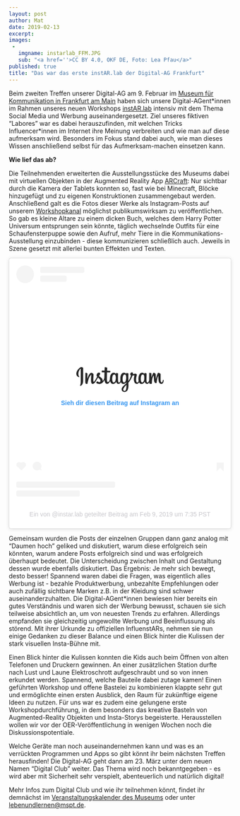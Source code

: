 ```yaml
---
layout: post
author: Mat
date: 2019-02-13
excerpt:
images:
 -
   imgname: instarlab_FFM.JPG
   sub: "<a href=''>CC BY 4.0, OKF DE, Foto: Lea Pfau</a>"
published: true
title: "Das war das erste instAR.lab der Digital-AG Frankfurt"
---
```


Beim zweiten Treffen unserer Digital-AG am 9. Februar im [Museum für Kommunikation in Frankfurt am Main](https://www.mfk-frankfurt.de/) haben sich unsere Digital-AGent\*innen im Rahmen unseres neuen Workshops [instAR.lab](https://demokratielabore.de/workshops/instarlab/) intensiv mit dem Thema Social Media und Werbung auseinandergesetzt. Ziel unseres fiktiven “Labores” war es dabei herauszufinden, mit welchen Tricks Influencer\*innen im Internet ihre Meinung verbreiten und wie man auf diese aufmerksam wird. Besonders im Fokus stand dabei auch, wie man dieses Wissen anschließend selbst für das Aufmerksam-machen einsetzen kann.

**Wie lief das ab?** 

Die Teilnehmenden erweiterten die Ausstellungsstücke des Museums dabei mit virtuellen Objekten in der Augmented Reality App [ARCraft](http://www.arcraft.it/): Nur sichtbar durch die Kamera der Tablets konnten so, fast wie bei Minecraft, Blöcke hinzugefügt und zu eigenen Konstruktionen zusammengebaut werden. Anschließend galt es die Fotos dieser Werke als Instagram-Posts auf unserem [Workshopkanal](https://www.instagram.com/instar.lab/) möglichst publikumswirksam zu veröffentlichen. So gab es kleine Altare zu einem dicken Buch, welches dem Harry Potter Universum entsprungen sein könnte, täglich wechselnde Outfits für eine Schaufensterpuppe sowie den Aufruf, mehr Tiere in die Kommunikations-Ausstellung einzubinden - diese kommunizieren schließlich auch. Jeweils in Szene gesetzt mit allerlei bunten Effekten und Texten.

<blockquote class="instagram-media" data-instgrm-permalink="https://www.instagram.com/p/BtqowG8Ct8B/?utm_source=ig_embed&amp;utm_medium=loading&amp;utm_campaign=embed_loading_state_script" data-instgrm-version="10" style=" background:#FFF; border:0; border-radius:3px; box-shadow:0 0 1px 0 rgba(0,0,0,0.5),0 1px 10px 0 rgba(0,0,0,0.15); margin: 1px; max-width:540px; min-width:326px; padding:0; width:99.375%; width:-webkit-calc(100% - 2px); width:calc(100% - 2px);"><div style="padding:16px;"> <a href="https://www.instagram.com/p/BtqowG8Ct8B/?utm_source=ig_embed&amp;utm_medium=loading&amp;utm_campaign=embed_loading_state_script" style=" background:#FFFFFF; line-height:0; padding:0 0; text-align:center; text-decoration:none; width:100%;" target="_blank"> <div style=" display: flex; flex-direction: row; align-items: center;"> <div style="background-color: #F4F4F4; border-radius: 50%; flex-grow: 0; height: 40px; margin-right: 14px; width: 40px;"></div> <div style="display: flex; flex-direction: column; flex-grow: 1; justify-content: center;"> <div style=" background-color: #F4F4F4; border-radius: 4px; flex-grow: 0; height: 14px; margin-bottom: 6px; width: 100px;"></div> <div style=" background-color: #F4F4F4; border-radius: 4px; flex-grow: 0; height: 14px; width: 60px;"></div></div></div><div style="padding: 19% 0;"></div><div style=" display:block; height:60px; margin:0 auto 16px; width:210px;"><svg xmlns="https://www.w3.org/2000/svg" viewbox="0 0 840 300" width="210" version="1"><path d="M65 49c-16 7-34 26-40 50-7 31 23 44 25 39 3-5-5-6-7-22-2-21 7-43 19-53 3-2 2 0 2 5v102c0 21-1 28-3 35-1 7-4 11-2 13s12-3 17-10c7-9 9-20 10-32v-51-68c0-5-14-11-21-8m575 102c0 11-3 20-6 26-6 12-18 16-23-1-3-10-4-26-1-39 2-13 8-23 17-22 10 0 14 13 13 36zm-162 70c0 19-3 35-9 40-9 7-21 1-19-12 2-12 13-25 28-40v12zm-2-70c-1 10-4 20-6 26-6 12-19 16-24-1-4-12-3-28-1-37 2-13 8-24 18-24 9 0 14 10 13 36zm-94-1c-1 11-3 20-6 27-7 12-19 16-24-1-4-13-3-30-1-39 2-14 8-23 18-22 9 0 14 13 13 35zm430 13c-2 0-3 3-4 7-3 14-6 17-10 17-5 0-9-7-10-21v-52c0-4-1-8-12-12-5-2-12-4-15 4a209 209 0 0 0-15 50c-1-6-2-17-2-41-1-4-1-8-7-11-3-2-13-6-16-2s-7 13-11 25l-5 15v-34c0-4-2-5-3-5l-12-3c-4 0-5 2-5 5v58c-2 11-8 25-15 25s-10-6-10-33l1-34v-13c0-3-6-5-9-5l-7-1c-2 0-4 2-4 4v4c-4-6-10-9-13-10-10-3-21-1-29 10-6 9-10 19-11 33-2 11-1 22 1 31-3 10-7 14-12 14-7 0-12-11-11-31 0-13 3-22 6-35 1-6 0-8-3-11-2-3-7-4-13-3l-19 4 1-4c2-15-14-14-19-9-3 3-5 6-6 12-1 9 7 13 7 13a139 139 0 0 1-24 51 1390 1390 0 0 1 0-54l1-12c0-3-2-4-5-5l-9-2c-5-1-7 2-7 4v4c-4-6-9-9-13-10-10-3-21-1-29 10-6 9-10 21-11 33v29c-1 8-6 16-11 16-7 0-10-6-10-33v-34l1-13c0-3-6-5-9-5l-8-1c-2 0-4 2-4 4v4c-4-6-9-9-13-10-10-3-20-1-28 10-6 7-10 15-12 33l-1 15c-2 12-11 27-19 27-4 0-8-9-8-27l1-62h27c3 0 6-12 3-13l-16-1-13-1 1-25c0-2-3-4-4-4l-11-3c-5-1-8 0-8 4l-1 27-21-1c-4 0-8 16-3 16l23 1-1 46v3c-3 19-16 29-16 29 3-12-3-22-13-30l-20-15s5-4 9-14c3-7 3-14-4-16-12-3-22 6-25 16-3 7-2 13 3 18l1 2-10 18c-9 15-15 28-21 28-4 0-4-13-4-24l2-41c0-5-3-8-7-11-3-2-8-5-11-5-5 0-19 1-33 39l-5 14 1-46-2-3c-2-1-8-4-14-4-2 0-3 1-3 4l-1 72 1 15 2 6 5 3c2 0 12 2 13-2 0-5 0-10 6-30 8-30 20-45 25-50h2l-2 38c-1 37 6 44 16 44 7 0 18-7 29-26l19-32 11 11c9 8 12 16 10 24-2 6-7 12-17 6l-7-5h-6c-3 3-6 6-7 11-1 4 3 6 8 8 4 2 12 3 17 4 21 0 37-10 49-38 2 24 11 37 26 37 10 0 20-13 25-26 1 6 3 10 6 14 11 19 34 15 46-1l4-7c1 15 13 20 20 20 8 0 16-3 21-16l3 4c11 19 34 15 46-1l1-2v10l-10 9c-18 16-31 29-32 43-2 18 13 25 24 26 12 1 22-6 29-15 5-8 9-25 9-43l-1-25a200 200 0 0 0 38-66h14c2 0 2 0 2 2s-9 34-1 55c5 15 17 19 24 19 8 0 16-6 20-15l1 3c12 19 35 15 46-1l4-7c3 16 15 20 22 20s14-3 19-16l1 12 4 3c7 2 13 1 16 1 2-1 3-2 3-6 1-9 0-25 3-36 5-20 9-27 11-31 2-2 3-2 3 0l2 35c1 13 3 21 5 23 4 7 8 8 12 8 3 0 8-1 8-5 0-3 0-16 5-35 3-13 8-24 10-28a252 252 0 0 0 3 52c5 21 18 23 23 23 11 0 19-7 22-28 0-5-1-9-4-9" fill="#262626"/></svg></div><div style="padding-top: 8px;"> <div style=" color:#3897f0; font-family:Arial,sans-serif; font-size:14px; font-style:normal; font-weight:550; line-height:18px;"> Sieh dir diesen Beitrag auf Instagram an</div></div><div style="padding: 12.5% 0;"></div> <div style="display: flex; flex-direction: row; margin-bottom: 14px; align-items: center;"><div> <div style="background-color: #F4F4F4; border-radius: 50%; height: 12.5px; width: 12.5px; transform: translateX(0px) translateY(7px);"></div> <div style="background-color: #F4F4F4; height: 12.5px; transform: rotate(-45deg) translateX(3px) translateY(1px); width: 12.5px; flex-grow: 0; margin-right: 14px; margin-left: 2px;"></div> <div style="background-color: #F4F4F4; border-radius: 50%; height: 12.5px; width: 12.5px; transform: translateX(9px) translateY(-18px);"></div></div><div style="margin-left: 8px;"> <div style=" background-color: #F4F4F4; border-radius: 50%; flex-grow: 0; height: 20px; width: 20px;"></div> <div style=" width: 0; height: 0; border-top: 2px solid transparent; border-left: 6px solid #f4f4f4; border-bottom: 2px solid transparent; transform: translateX(16px) translateY(-4px) rotate(30deg)"></div></div><div style="margin-left: auto;"> <div style=" width: 0px; border-top: 8px solid #F4F4F4; border-right: 8px solid transparent; transform: translateY(16px);"></div> <div style=" background-color: #F4F4F4; flex-grow: 0; height: 12px; width: 16px; transform: translateY(-4px);"></div> <div style=" width: 0; height: 0; border-top: 8px solid #F4F4F4; border-left: 8px solid transparent; transform: translateY(-4px) translateX(8px);"></div></div></div> <div style="display: flex; flex-direction: column; flex-grow: 1; justify-content: center; margin-bottom: 24px;"> <div style=" background-color: #F4F4F4; border-radius: 4px; flex-grow: 0; height: 14px; margin-bottom: 6px; width: 224px;"></div> <div style=" background-color: #F4F4F4; border-radius: 4px; flex-grow: 0; height: 14px; width: 144px;"></div></div></a><p style=" color:#c9c8cd; font-family:Arial,sans-serif; font-size:14px; line-height:17px; margin-bottom:0; margin-top:8px; overflow:hidden; padding:8px 0 7px; text-align:center; text-overflow:ellipsis; white-space:nowrap;"><a href="https://www.instagram.com/p/BtqowG8Ct8B/?utm_source=ig_embed&amp;utm_medium=loading&amp;utm_campaign=embed_loading_state_script" style=" color:#c9c8cd; font-family:Arial,sans-serif; font-size:14px; font-style:normal; font-weight:normal; line-height:17px; text-decoration:none;" target="_blank">Ein von @instar.lab geteilter Beitrag</a> am <time style=" font-family:Arial,sans-serif; font-size:14px; line-height:17px;" datetime="2019-02-09T15:35:52+00:00">Feb 9, 2019 um 7:35 PST</time></p></div></blockquote>
<script async src="//www.instagram.com/embed.js"></script>

Gemeinsam wurden die Posts der einzelnen Gruppen dann ganz analog mit “Daumen hoch” geliked und diskutiert, warum diese erfolgreich sein könnten, warum andere Posts erfolgreich sind und was erfolgreich überhaupt bedeutet. Die Unterscheidung zwischen Inhalt und Gestaltung dessen wurde ebenfalls diskutiert. Das Ergebnis: Je mehr sich bewegt, desto besser! Spannend waren dabei die Fragen, was eigentlich alles Werbung ist - bezahle Produktwerbung, unbezahlte Empfehlungen oder auch zufällig sichtbare Marken z.B. in der Kleidung sind schwer auseinanderzuhalten. Die Digital-AGent\*innen bewiesen hier bereits ein gutes Verständnis und waren sich der Werbung bewusst, schauen sie sich teilweise absichtlich an, um von neuesten Trends zu erfahren. Allerdings empfanden sie gleichzeitig ungewollte Werbung und Beeinflussung als störend. Mit ihrer Urkunde zu offiziellen InfluenstARs, nehmen sie nun einige Gedanken zu dieser Balance und einen Blick hinter die Kulissen der stark visuellen Insta-Bühne mit.

Einen Blick hinter die Kulissen konnten die Kids auch beim Öffnen von alten Telefonen und Druckern gewinnen. An einer zusätzlichen Station durfte nach Lust und Laune Elektroschrott aufgeschraubt und so von innen erkundet werden. Spannend, welche Bauteile dabei zutage kamen! Einen geführten Workshop und offene Bastelei zu kombinieren klappte sehr gut und ermöglichte einen ersten Ausblick, den Raum für zukünftige eigene Ideen zu nutzen. Für uns war es zudem eine gelungene erste Workshopdurchführung, in dem besonders das kreative Basteln von Augmented-Reality Objekten und Insta-Storys begeisterte. Herausstellen wollen wir vor der OER-Veröffentlichung in wenigen Wochen noch die Diskussionspotentiale. 

Welche Geräte man noch auseinandernehmen kann und was es an verrückten Programmen und Apps so gibt könnt ihr beim nächsten Treffen herausfinden! Die Digital-AG geht dann am 23. März unter dem neuen Namen “Digital Club” weiter. Das Thema wird noch bekanntgegeben - es wird aber mit Sicherheit sehr verspielt, abenteuerlich und natürlich digital!

Mehr Infos zum Digital Club und wie ihr teilnehmen könnt, findet ihr demnächst im [Veranstaltungskalender des Museums](https://www.mfk-frankfurt.de/termine-liste/) oder unter [lebenundlernen@mspt.de](mailto:lebenundlernen@mspt.de).

